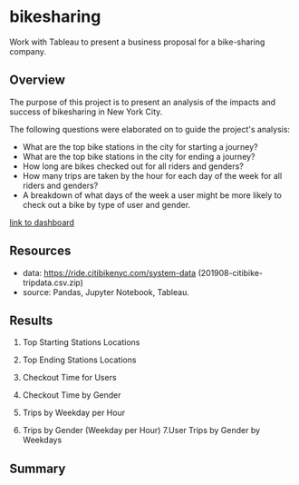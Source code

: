 # bikesharing
Work with Tableau to present a business proposal for a bike-sharing company.
## Overview 

The purpose of this project is to present an analysis of the impacts and success of bikesharing in New York City.

The following questions were elaborated on to guide the project's analysis:
- What are the top bike stations in the city for starting a journey?
- What are the top bike stations in the city for ending a journey?
- How long are bikes checked out for all riders and genders?
- How many trips are taken by the hour for each day of the week for all riders and genders?
- A breakdown of what days of the week a user might be more likely to check out a bike by type of user and gender. 

[link to dashboard](https://public.tableau.com/views/NYCCitiBikeAnalysis_16699374940950/NYCCitiBikeAnalysis?:language=pt-BR&publish=yes&:display_count=n&:origin=viz_share_link)

## Resources 
- data: https://ride.citibikenyc.com/system-data (201908-citibike-tripdata.csv.zip)
- source: Pandas, Jupyter Notebook, Tableau.

## Results 
1. Top Starting Stations Locations

2. Top Ending Stations Locations
3. Checkout Time for Users
4. Checkout Time by Gender
5. Trips by Weekday per Hour
6. Trips by Gender (Weekday per Hour)
7.User Trips by Gender by Weekdays

## Summary 
